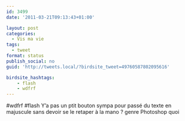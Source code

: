 ```yaml
---
id: 3499
date: '2011-03-21T09:13:43+01:00'

layout: post
categories:
  - Vis ma vie
tags:
  - tweet
format: status
publish_social: no
guid: 'http://tweets.local/?birdsite_tweet=49760587802095616'

birdsite_hashtags:
    - flash
    - wdfrf
---
```


\#wdfrf #flash Y’a pas un ptit bouton sympa pour passé du texte en majuscule sans devoir se le retaper à la mano ? genre Photoshop quoi